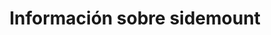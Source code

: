 ---
title: Información sobre sidemount
searchHidden: true
description: Por que es mejor bucear en sidemount para el buceo técnico?
ShowBreadCrumbs: true
ShowShareButtons: false
showToc: false
#url: /articulos
Image: /mike-thomas-cdg-50th-dinner-june-19961.jpg
TextoPrincipal: En estos artículos te vamos a explicar por qué es mejor bucear con la configuración sidemount y por qué es importante que aprendas con instructores que se especializan exclusivamente en esta técnica. En nuestra escuela, solo formamos en sidemount a futuros buceadores sidemount, a diferencia de otros que lo ofrecen como una opción adicional dentro de su catálogo de cursos.
---